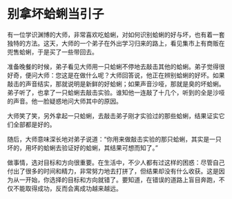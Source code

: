 # 别拿坏蛤蜊当引子

有一位学识渊博的大师，非常喜欢吃蛤蜊，对如何识别蛤蜊的好与坏，也有着一套独特的方法。这天，大师的一个弟子在外出学习归来的路上，看见集市上有商贩在兜售蛤蜊，于是买了一些带回去。

准备晚餐的时候，弟子看见大师用一只蛤蜊不停地去敲击其他的蛤蜊。弟子觉得很好奇，便问大师：您这是在做什么呢？大师回答说，他正在辨别蛤蜊的好坏。如果敲击的声音结实，那就说明是新鲜的好蛤蜊；如果声音沙哑，那就是臭的坏蛤蜊。弟子听了，也拿了一只蛤蜊去敲击实验。谁知他一连敲了十几个，听到的全是沙哑的声音。他一脸疑惑地问大师其中的原因。

大师笑了笑，另外拿起一只蛤蜊，去敲击弟子刚才实验过的那些蛤蜊，结果证实它们全部都是好的。

随后，大师意味深长地对弟子说道：“你用来做敲击实验的那只蛤蜊，其实是一只坏的，用坏的蛤蜊去验证好的蛤蜊，其结果可想而知了。”

做事情，选对目标和方向很重要。在生活中，不少人都有过这样的困惑：尽管自己付出了很多的时间和精力，非常努力地去打拼了，但结果却没有什么收获。这是因为从一开始，你选择的目标和方向就错了。要知道，在错误的道路上盲目奔跑，不仅不能取得成功，反而会离成功越来越远。
